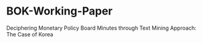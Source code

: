 # BOK-Working-Paper
Deciphering Monetary Policy Board Minutes through Text Mining Approach: The Case of Korea
